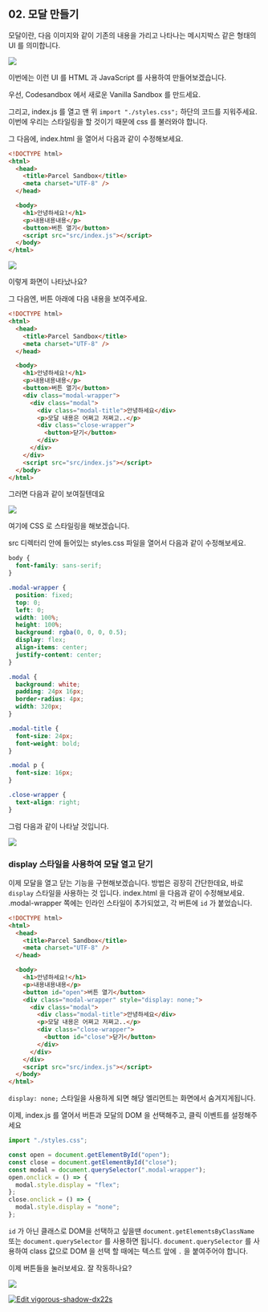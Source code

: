 ## 02. 모달 만들기

모달이란, 다음 이미지와 같이 기존의 내용을 가리고 나타나는 메시지박스 같은 형태의 UI 를 의미합니다.

![](https://i.imgur.com/FRt5Agc.png)

이번에는 이런 UI 를 HTML 과 JavaScript 를 사용하여 만들어보겠습니다.

우선, Codesandbox 에서 새로운 Vanilla Sandbox 를 만드세요.

그리고, index.js 를 열고 맨 위 `import "./styles.css";` 하단의 코드를 지워주세요. 이번에 우리는 스타일링을 할 것이기 때문에 css 를 불러와야 합니다. 

그 다음에, index.html 을 열어서 다음과 같이 수정해보세요.

```html
<!DOCTYPE html>
<html>
  <head>
    <title>Parcel Sandbox</title>
    <meta charset="UTF-8" />
  </head>

  <body>
    <h1>안녕하세요!</h1>
    <p>내용내용내용</p>
    <button>버튼 열기</button>
    <script src="src/index.js"></script>
  </body>
</html>
```


![](https://i.imgur.com/q6IowoG.png)

이렇게 화면이 나타났나요?

그 다음엔, 버튼 아래에 다음 내용을 보여주세요.

```html
<!DOCTYPE html>
<html>
  <head>
    <title>Parcel Sandbox</title>
    <meta charset="UTF-8" />
  </head>

  <body>
    <h1>안녕하세요!</h1>
    <p>내용내용내용</p>
    <button>버튼 열기</button>
    <div class="modal-wrapper">
      <div class="modal">
        <div class="modal-title">안녕하세요</div>
        <p>모달 내용은 어쩌고 저쩌고..</p>
        <div class="close-wrapper">
          <button>닫기</button>
        </div>
      </div>
    </div>
    <script src="src/index.js"></script>
  </body>
</html>
```

그러면 다음과 같이 보여질텐데요

![](https://i.imgur.com/H05agKs.png)

여기에 CSS 로 스타일링을 해보겠습니다.

src 디렉터리 안에 들어있는 styles.css 파일을 열어서 다음과 같이 수정해보세요.

```css
body {
  font-family: sans-serif;
}

.modal-wrapper {
  position: fixed;
  top: 0;
  left: 0;
  width: 100%;
  height: 100%;
  background: rgba(0, 0, 0, 0.5);
  display: flex;
  align-items: center;
  justify-content: center;
}

.modal {
  background: white;
  padding: 24px 16px;
  border-radius: 4px;
  width: 320px;
}

.modal-title {
  font-size: 24px;
  font-weight: bold;
}

.modal p {
  font-size: 16px;
}

.close-wrapper {
  text-align: right;
}
```

그럼 다음과 같이 나타날 것입니다.

![](https://i.imgur.com/FRt5Agc.png)

### display 스타일을 사용하여 모달 열고 닫기

이제 모달을 열고 닫는 기능을 구현해보겠습니다. 방법은 굉장히 간단한데요, 바로 `display` 스타일을 사용하는 것 입니다. index.html 을 다음과 같이 수정해보세요. .modal-wrapper 쪽에는 인라인 스타일이 추가되었고, 각 버튼에 `id` 가 붙었습니다.

```html
<!DOCTYPE html>
<html>
  <head>
    <title>Parcel Sandbox</title>
    <meta charset="UTF-8" />
  </head>

  <body>
    <h1>안녕하세요!</h1>
    <p>내용내용내용</p>
    <button id="open">버튼 열기</button>
    <div class="modal-wrapper" style="display: none;">
      <div class="modal">
        <div class="modal-title">안녕하세요</div>
        <p>모달 내용은 어쩌고 저쩌고..</p>
        <div class="close-wrapper">
          <button id="close">닫기</button>
        </div>
      </div>
    </div>
    <script src="src/index.js"></script>
  </body>
</html>
```

`display: none;` 스타일을 사용하게 되면 해당 엘리먼트는 화면에서 숨겨지게됩니다.


이제, index.js 를 열어서 버튼과 모달의 DOM 을 선택해주고, 클릭 이벤트를 설정해주세요

```javascript
import "./styles.css";

const open = document.getElementById("open");
const close = document.getElementById("close");
const modal = document.querySelector(".modal-wrapper");
open.onclick = () => {
  modal.style.display = "flex";
};
close.onclick = () => {
  modal.style.display = "none";
};
```

`id` 가 아닌 클래스로 DOM을 선택하고 싶을땐 `document.getElementsByClassName` 또는 `document.querySelector` 를 사용하면 됩니다. `document.querySelector` 를 사용하여 class 값으로 DOM 을 선택 할 때에는 텍스트 앞에 `.` 을 붙여주어야 합니다.


이제 버튼들을 눌러보세요. 잘 작동하나요?

![](https://i.imgur.com/0MqEVWr.gif)

[![Edit vigorous-shadow-dx22s](https://codesandbox.io/static/img/play-codesandbox.svg)](https://codesandbox.io/s/vigorous-shadow-dx22s?fontsize=14)

